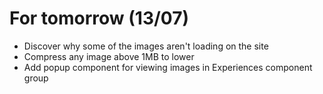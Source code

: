 # For tomorrow (13/07)

- Discover why some of the images aren't loading on the site
- Compress any image above 1MB to lower
- Add popup component for viewing images in Experiences component group